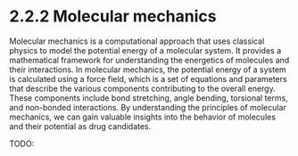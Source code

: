 # 2.2.2 Molecular mechanics

Molecular mechanics is a computational approach that uses classical physics to model the potential energy of a molecular system. It provides a mathematical framework for understanding the energetics of molecules and their interactions. In molecular mechanics, the potential energy of a system is calculated using a force field, which is a set of equations and parameters that describe the various components contributing to the overall energy. These components include bond stretching, angle bending, torsional terms, and non-bonded interactions. By understanding the principles of molecular mechanics, we can gain valuable insights into the behavior of molecules and their potential as drug candidates.

TODO:

<!-- References -->

[^kumar2022drug]: Chapter 6 of Kumar, T. D. A. (2022). *Drug Design: A Conceptual Overview*. CRC Press. DOI: [10.1201/9781003298755](https://doi.org/10.1201/9781003298755)
[^braun2018best]: Braun, E., Gilmer, J., Mayes, H. B., Mobley, D. L., Monroe, J. I., Prasad, S., & Zuckerman, D. M. (2018). Best Practices for Foundations in Molecular Simulations [Article v1.0]. *Living Journal of Computational Molecular Science, 1*(1), 5957. DOI: [10.33011/livecoms.1.1.5957](https://doi.org/10.33011/livecoms.1.1.5957)
[^jensen2017introduction]: Chapter 2 of Jensen, F. (2017). *Introduction to computational chemistry*. John wiley & sons.
[^cramer2013essentials]: Chapter 2 of Cramer, C. J. (2013). Chapter 2 of *Essentials of computational chemistry: Theories and models*. John Wiley & Sons.
[^leach2001molecular]: Chapter 4 of Leach, A. R. (2001). *Molecular modelling: Principles and applications*. Pearson education.
